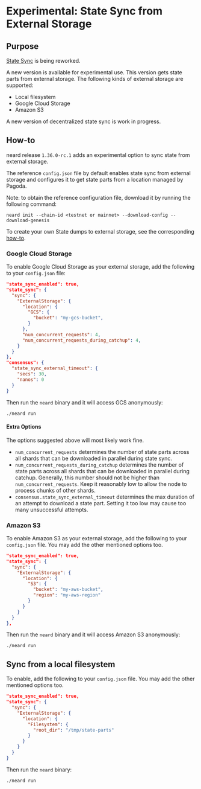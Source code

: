 # Experimental: State Sync from External Storage

## Purpose

[State Sync](../architecture/how/sync.md#step-2-state-sync-normal-node) is being
reworked.

A new version is available for experimental use. This version gets state parts
from external storage. The following kinds of external storage are supported:

* Local filesystem
* Google Cloud Storage
* Amazon S3

A new version of decentralized state sync is work in progress.

## How-to

neard release `1.36.0-rc.1` adds an experimental option to sync state from
external storage.

The reference `config.json` file by default enables state sync from external
storage and configures it to get state parts from a location managed by Pagoda.

Note: to obtain the reference configuration file, download it by running the
following command:

```shell
neard init --chain-id <testnet or mainnet> --download-config --download-genesis
```

To create your own State dumps to external storage, see the corresponding [how-to](state_sync_dump.md).

### Google Cloud Storage

To enable Google Cloud Storage as your external storage, add the following to
your `config.json` file:

```json
"state_sync_enabled": true,
"state_sync": {
  "sync": {
    "ExternalStorage": {
      "location": {
        "GCS": {
          "bucket": "my-gcs-bucket",
        }
      },
      "num_concurrent_requests": 4,
      "num_concurrent_requests_during_catchup": 4,
    }
  }
},
"consensus": {          
  "state_sync_external_timeout": {
    "secs": 30,
    "nanos": 0
  }
}
```

Then run the `neard` binary and it will access GCS anonymously:

```shell
./neard run
```

#### Extra Options

The options suggested above will most likely work fine.

* `num_concurrent_requests` determines the number of state parts across all
shards that can be downloaded in parallel during state sync.
* `num_concurrent_requests_during_catchup` determines the number of state parts
across all shards that can be downloaded in parallel during catchup. Generally,
this number should not be higher than `num_concurrent_requests`. Keep it
reasonably low to allow the node to process chunks of other shards.
* `consensus.state_sync_external_timeout` determines the max duration of an attempt to download a
state part. Setting it too low may cause too many unsuccessful attempts.

### Amazon S3

To enable Amazon S3 as your external storage, add the following to your
`config.json` file.
You may add the other mentioned options too.

```json
"state_sync_enabled": true,
"state_sync": {
  "sync": {
    "ExternalStorage": {
      "location": {
        "S3": {
          "bucket": "my-aws-bucket",
          "region": "my-aws-region"
        }
      }
    }
  }
},
```

Then run the `neard` binary and it will access Amazon S3 anonymously:

```shell
./neard run
```

## Sync from a local filesystem

To enable, add the following to your `config.json` file.
You may add the other mentioned options too.

```json
"state_sync_enabled": true,
"state_sync": {
  "sync": {
    "ExternalStorage": {
      "location": {
        "Filesystem": {
          "root_dir": "/tmp/state-parts"
        }
      }
    }
  }
}
```

Then run the `neard` binary:

```shell
./neard run
```
